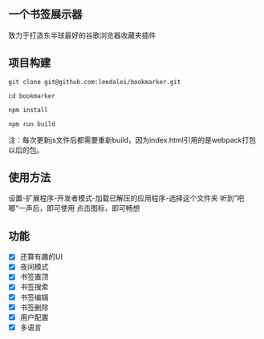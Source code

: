 ## 一个书签展示器
致力于打造东半球最好的谷歌浏览器收藏夹插件

## 项目构建
```
git clone git@github.com:leedalei/bookmarker.git

cd bookmarker

npm install

npm run build
```
注：每次更新js文件后都需要重新build，因为index.html引用的是webpack打包以后的包。

## 使用方法
设置-扩展程序-开发者模式-加载已解压的应用程序-选择这个文件夹
听到”吧唧“一声后，即可使用
点击图标，即可畅想

## 功能
- [x] 还算有趣的UI
- [x] 夜间模式
- [x] 书签置顶
- [x] 书签搜索
- [x] 书签编辑
- [x] 书签删除
- [x] 用户配置
- [x] 多语言

